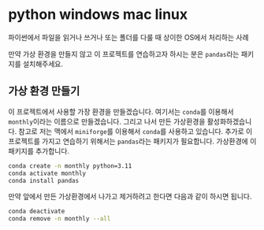 # python windows mac linux

파이썬에서 파일을 읽거나 쓰거나 또는 폴더를 다룰 때 상이한 OS에서 처리하는 사례

만약 가상 환경을 만들지 않고 이 프로젝트를 연습하고자 하시는 분은 `pandas`라는 패키지를 설치해주세요.

## 가상 환경 만들기

이 프로젝트에서 사용할 가장 환경을 만들겠습니다. 여기서는 `conda`를 이용해서 `monthly`이라는 이름으로 만들겠습니다. 그리고 나서 만든 가상환경을 활성화하겠습니다. 참고로 저는 맥에서 `miniforge`를 이용해서 `conda`를 사용하고 있습니다. 추가로 이 프로젝트를 가지고 연습하기 위해서는 `pandas`라는 패키지가 필요합니다. 가상환경에 이 패키지를 추가합니다.

```bash
conda create -n monthly python=3.11
conda activate monthly
conda install pandas
```

만약 앞에서 만든 가상환경에서 나가고 제거하려고 한다면 다음과 같이 하시면 됩니다.

```bash
conda deactivate
conda remove -n monthly --all
```
